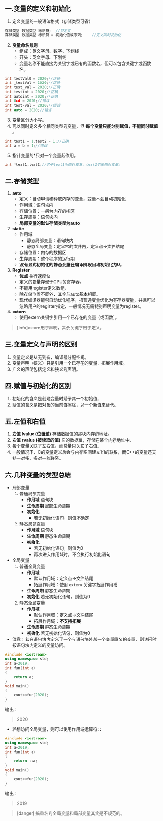 ## 一.变量的定义和初始化

1.	定义变量的一般语法格式（存储类型可省）
```c++
存储类型 数据类型 标识符;	//只定义
存储类型 数据类型 标识符 = 初始化值或序列;	//定义同时初始化
```
2.	**变量命名规则**
	+	组成：英文字母、数字、下划线
	+	开头：英文字母、下划线
	+	变量名称不能直接为关键字或已有的函数名，但可以包含关键字或函数名。
```c++
int testVal0 = 2020;//正确
int _testVal = 2020;//正确
int test_val = 2020;//正确
int testint = 2020;//正确
int autoint = 2020;//正确
int 0cd = 2020;//错误
int test-val = 2020;//错误
int auto = 2020;//错误
```
3.	变量区分大小写。
4.	可以同时定义多个相同类型的变量，但 **每个变量只能分别赋值，不能同时赋值** 。
```c++
int test1 = 1,test2 = 1;//正确
int a = b = 1;//错误
```

5.	指针变量的\*只对一个变量起作用。
```c++
int *test1,test2;//其中test1为指针变量，test2不是指针变量。
```
## 二.存储类型
1.	**auto**
	+	定义：自动申请和释放内存的变量，变量不会自动初始化
    +	作用域：语句块内
    +	存储位置：一般为内存的栈区
    +	生存周期：语句块内
    +	**局部变量的默认存储类型为auto**
2.	**static**
	+	作用域
		+	静态局部变量：语句块内
		+	静态全局变量：定义它的文件内，定义点->文件结尾
	+	存储位置：内存的数据区
	+	生存周期：整个程序的运行期
	+	**没有显式初始化的静态变量在编译阶段自动初始化为0**。
3.	**Register**
	+	**优点** 执行速度快
	+	定义的变量存储于CPU的寄存器。
	+	不能用register定义数组。
	+	除存储位置不同外，其余与auto基本相同。
	+	现代编译器能够自动优化程序，把普通变量优化为寄存器变量，并且可以忽略用户的register指定，一般情况无需特别声明变量为register。
4.	**extern** 
	+ 使用extern关键字引用一个已存在的变量（或函数）。

>[info]extern用于声明，其余关键字用于定义。

## 三.变量定义与声明的区别
1.	变量定义是从无到有，编译器分配空间。
2.	变量声明（狭义）只是引用一个已存在的变量，拓展作用域。
3.	广义的声明包括定义和狭义的声明。

## 四.赋值与初始化的区别
1.	初始化的含义是创建变量时赋予其一个初始值。
2.	赋值的含义是把对象的当前值擦除，以一个新值来替代。
## 五.左值和右值

1.	**左值 lvalue (位置值)** 存储数据值的那块内存的地址。
2.	**右值 rvalue (被读取的值)** 它的数据值，存储在某个内存地址中。
3. 每个变量关联了左右值，而常量只关联了右值。
4. 一般情况下，C的变量定义后会与内存空间建立1:1的联系，而C++的变量还支持一对多、多对一的联系。

## 六.几种变量的类型总结
+	局部变量
	1.	普通局部变量
		+	**作用域** 语句块
		+	**生命周期** 局部生命周期
		+	**初始化** 
			+	若无初始化语句，则值不确定
	2.	静态局部变量
		+	**作用域** 语句块
		+	**生命周期** 静态生命周期
		+	**初始化** 
			+	若无初始化语句，则值为0
			+	再次进入作用域时，不会执行初始化语句
+	全局变量
	1.	普通全局变量
		+	**作用域** 
			+	默认作用域：定义点->文件结尾
			+	拓展作用域：使用 `extern` 关键字拓展作用域
		+	**生命周期** 静态生命周期
		+	**初始化** 若无初始化语句，则值为0
	2.	静态全局变量
		+	**作用域**
			+	默认作用域：定义点->文件结尾
			+	拓展作用域：**不支持拓展** 
		+	**生命周期** 静态生命周期
		+	**初始化** 若无初始化语句，则值为0
+	注意：若在语句块内定义了一个与语句块外某一个变量重名的变量，则访问时按语句块内定义的变量访问。
```c++
#include <iostream>
using namespace std;
int a=2019;
int fun(int a)
{
	return a;
}
void main()
{
	cout<<fun(2020);
} 
```
输出：
>2020
	
+	若想访问全局变量，则可以使用作用域运算符 **::**
```c++
#include <iostream>
using namespace std;
int a=2019;
int fun(int a)
{
	return ::a;
}
void main()
{
	cout<<fun(2020);
} 
```
输出：
>2019
	
>[danger] 搞重名的全局变量和局部变量其实是不规范的。

